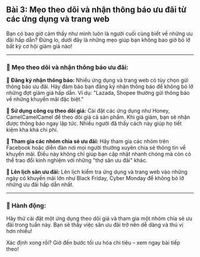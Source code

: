 ## Bài 3: Mẹo theo dõi và nhận thông báo ưu đãi từ các ứng dụng và trang web

Bạn có bao giờ cảm thấy như mình luôn là người cuối cùng biết về những ưu đãi hấp dẫn? Đừng lo, dưới đây là những mẹo giúp bạn không bao giờ bỏ lỡ bất kỳ cơ hội giảm giá nào!

---

### 📌 Mẹo theo dõi và nhận thông báo ưu đãi:

**🔹 Đăng ký nhận thông báo:**
Nhiều ứng dụng và trang web có tùy chọn gửi thông báo ưu đãi. Hãy đảm bảo bạn đăng ký nhận thông báo để không bỏ lỡ những đợt giảm giá hấp dẫn. Ví dụ: "Lazada, Shopee thường gửi thông báo về những khuyến mãi đặc biệt."

**🔹 Sử dụng công cụ theo dõi giá:**
Cài đặt các ứng dụng như Honey, CamelCamelCamel để theo dõi giá cả sản phẩm. Khi giá giảm, bạn sẽ nhận được thông báo ngay lập tức. Nhiều người đã thấy cách này giúp họ tiết kiệm kha khá chi phí.

**🔹 Tham gia các nhóm chia sẻ ưu đãi:**
Hãy tham gia các nhóm trên Facebook hoặc diễn đàn nơi mọi người thường xuyên chia sẻ thông tin về khuyến mãi. Điều này không chỉ giúp bạn cập nhật nhanh chóng mà còn có thể trao đổi kinh nghiệm với những "thợ săn ưu đãi" khác.

**🔹 Lên lịch săn ưu đãi:**
Lên lịch kiểm tra ứng dụng và trang web vào những ngày có khuyến mãi lớn như Black Friday, Cyber Monday để không bỏ lỡ những ưu đãi hấp dẫn nhất.

---

### 🚀 Hành động:

Hãy thử cài đặt một ứng dụng theo dõi giá và tham gia một nhóm chia sẻ ưu đãi trong tuần này. Bạn sẽ thấy việc săn ưu đãi trở nên dễ dàng và thú vị hơn nhiều!

Xác định xong rồi? Giờ đến bước tối ưu hóa chi tiêu – xem ngay bài tiếp theo!